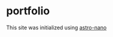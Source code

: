 # portfolio

This site was initialized using [astro-nano](https://github.com/markhorn-dev/astro-nano)
